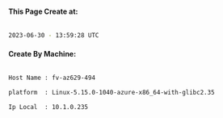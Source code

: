 
   
#### This Page Create at:

```bash

2023-06-30 - 13:59:28 UTC

```

#### Create By Machine:

```bash

Host Name : fv-az629-494

platform  : Linux-5.15.0-1040-azure-x86_64-with-glibc2.35

Ip Local  : 10.1.0.235

```

